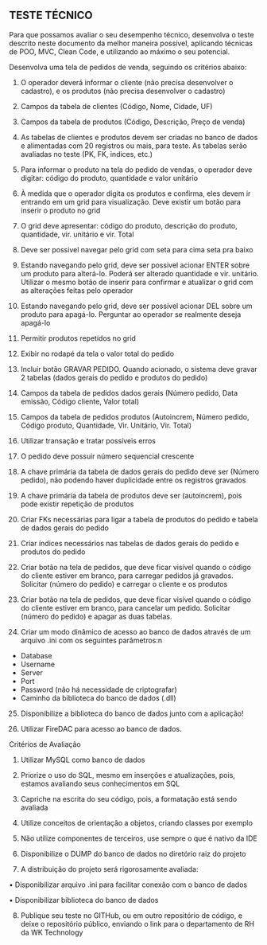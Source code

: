 ## TESTE TÉCNICO

Para que possamos avaliar o seu desempenho técnico, desenvolva o teste descrito neste
documento da melhor maneira possível, aplicando técnicas de POO, MVC, Clean Code, e
utilizando ao máximo o seu potencial.

Desenvolva uma tela de pedidos de venda, seguindo os critérios abaixo:

1. O operador deverá informar o cliente (não precisa desenvolver o cadastro), e os
produtos (não precisa desenvolver o cadastro)


2. Campos da tabela de clientes (Código, Nome, Cidade, UF)


3. Campos da tabela de produtos (Código, Descrição, Preço de venda)


4. As tabelas de clientes e produtos devem ser criadas no banco de dados e
alimentadas com 20 registros
ou mais, para teste. As tabelas serão avaliadas no
teste (PK, FK, indices, etc.)


5. Para informar o produto na tela do pedido de vendas, o operador deve digitar:
código do produto, quantidade e valor unitário


6. À medida que o operador digita os produtos e confirma, eles devem ir entrando
em um grid para visualização. Deve existir um botão para inserir o produto no grid


7. O grid deve apresentar: código do produto, descrição do produto, quantidade, vir.
unitário e vir. Total

8. Deve ser possivel navegar pelo grid com seta para cima seta pra baixo

9. Estando navegando pelo grid, deve ser possivel acionar ENTER sobre um produto
para alterá-lo. Poderá ser alterado quantidade e vir. unitário. Utilizar o mesmo botão
de inserir para confirmar e atualizar o grid com as alterações feitas pelo operador


10. Estando navegando pelo grid, deve ser possível acionar DEL sobre um produto
para apagá-lo. Perguntar ao operador se realmente deseja apagá-lo


11. Permitir produtos repetidos no grid

12. Exibir no rodapé da tela o valor total do pedido


13. Incluir botão GRAVAR PEDIDO. Quando acionado, o sistema deve gravar 2 tabelas
(dados gerais do pedido e produtos do pedido)


14. Campos da tabela de pedidos dados gerais (Número pedido, Data emissão, Código
cliente, Valor total) 

15. Campos da tabela de pedidos produtos (Autoincrem, Número pedido, Código
produto, Quantidade, Vir. Unitário, Vir. Total)


16. Utilizar transação e tratar possíveis erros


17. O pedido deve possuir número sequencial crescente

18. A chave primária da tabela de dados gerais do pedido deve ser (Número pedido),
não podendo haver duplicidade entre os registros gravados

19. A chave primária da tabela de produtos deve ser (autoincrem), pois pode existir
repetição de produtos 

20. Criar FKs necessárias para ligar a tabela de produtos do pedido e tabela de dados
gerais do pedido

21. Criar índices necessários nas tabelas de dados gerais do pedido e produtos do
pedido

22. Criar botão na tela de pedidos, que deve ficar visível quando o código do cliente
estiver em branco, para carregar pedidos já gravados. Solicitar (número do pedido) e
carregar o cliente e os produtos 

23. Criar botão na tela de pedidos, que deve ficar visível quando o código do cliente
estiver em branco, para cancelar um pedido. Solicitar (número do pedido) e apagar
as duas tabelas.

24. Criar um modo dinâmico de acesso ao banco de dados através de um arquivo
.ini com os seguintes parâmetros:n
* Database
* Username
* Server
* Port
* Password (não há necessidade de criptografar)
* Caminho da biblioteca do banco de dados (.dll)

25. Disponibilize a biblioteca do banco de dados junto com a aplicação! 

26. Utilizar FireDAC para acesso ao banco de dados.


Critérios de Avaliação

1. Utilizar MySQL como banco de dados

2. Priorize o uso do SQL, mesmo em inserções e atualizações, pois, estamos
avaliando seus
conhecimentos em SQL

3. Capriche na escrita do seu código, pois, a formatação está sendo avaliada 

4. Utilize conceitos de orientação a objetos, criando classes por exemplo 

5. Não utilize componentes de terceiros, use sempre o que é nativo da IDE 

6. Disponibilize o DUMP do banco de dados no diretório raiz do projeto

7. A distribuição do projeto será rigorosamente avaliada:

• Disponibilizar arquivo .ini para facilitar conexão com o banco de dados

• Disponibilizar biblioteca do banco de dados

8. Publique seu teste no GITHub, ou em outro repositório de código, e deixe o
repositório
público, enviando o link para o departamento de RH da WK Technology

